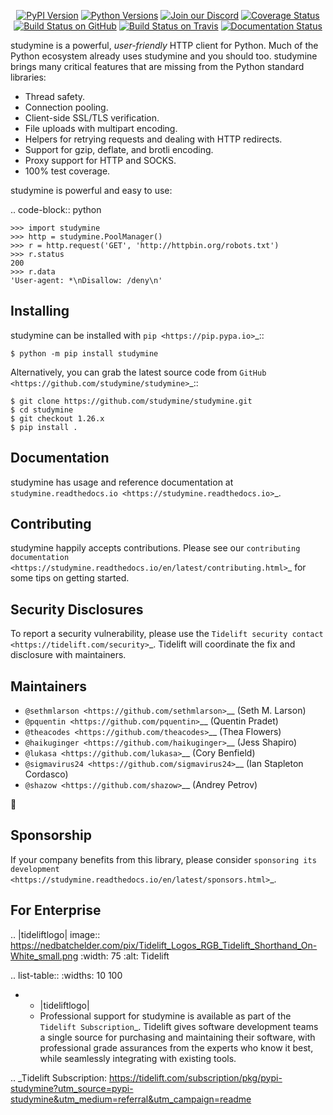    <p align="center">
      <a href="https://pypi.org/project/studymine"><img alt="PyPI Version" src="https://img.shields.io/pypi/v/studymine.svg?maxAge=86400" /></a>
      <a href="https://pypi.org/project/studymine"><img alt="Python Versions" src="https://img.shields.io/pypi/pyversions/studymine.svg?maxAge=86400" /></a>
      <a href="https://discord.gg/CHEgCZN"><img alt="Join our Discord" src="https://img.shields.io/discord/756342717725933608?color=%237289da&label=discord" /></a>
      <a href="https://codecov.io/gh/studymine/studymine"><img alt="Coverage Status" src="https://img.shields.io/codecov/c/github/studymine/studymine.svg" /></a>
      <a href="https://github.com/studymine/studymine/actions?query=workflow%3ACI"><img alt="Build Status on GitHub" src="https://github.com/studymine/studymine/workflows/CI/badge.svg" /></a>
      <a href="https://travis-ci.org/studymine/studymine"><img alt="Build Status on Travis" src="https://travis-ci.org/studymine/studymine.svg?branch=master" /></a>
      <a href="https://studymine.readthedocs.io"><img alt="Documentation Status" src="https://readthedocs.org/projects/studymine/badge/?version=latest" /></a>
   </p>

studymine is a powerful, *user-friendly* HTTP client for Python. Much of the
Python ecosystem already uses studymine and you should too.
studymine brings many critical features that are missing from the Python
standard libraries:

- Thread safety.
- Connection pooling.
- Client-side SSL/TLS verification.
- File uploads with multipart encoding.
- Helpers for retrying requests and dealing with HTTP redirects.
- Support for gzip, deflate, and brotli encoding.
- Proxy support for HTTP and SOCKS.
- 100% test coverage.

studymine is powerful and easy to use:

.. code-block:: python

    >>> import studymine
    >>> http = studymine.PoolManager()
    >>> r = http.request('GET', 'http://httpbin.org/robots.txt')
    >>> r.status
    200
    >>> r.data
    'User-agent: *\nDisallow: /deny\n'


Installing
----------

studymine can be installed with `pip <https://pip.pypa.io>`_::

    $ python -m pip install studymine

Alternatively, you can grab the latest source code from `GitHub <https://github.com/studymine/studymine>`_::

    $ git clone https://github.com/studymine/studymine.git
    $ cd studymine
    $ git checkout 1.26.x
    $ pip install .


Documentation
-------------

studymine has usage and reference documentation at `studymine.readthedocs.io <https://studymine.readthedocs.io>`_.


Contributing
------------

studymine happily accepts contributions. Please see our
`contributing documentation <https://studymine.readthedocs.io/en/latest/contributing.html>`_
for some tips on getting started.


Security Disclosures
--------------------

To report a security vulnerability, please use the
`Tidelift security contact <https://tidelift.com/security>`_.
Tidelift will coordinate the fix and disclosure with maintainers.


Maintainers
-----------

- `@sethmlarson <https://github.com/sethmlarson>`__ (Seth M. Larson)
- `@pquentin <https://github.com/pquentin>`__ (Quentin Pradet)
- `@theacodes <https://github.com/theacodes>`__ (Thea Flowers)
- `@haikuginger <https://github.com/haikuginger>`__ (Jess Shapiro)
- `@lukasa <https://github.com/lukasa>`__ (Cory Benfield)
- `@sigmavirus24 <https://github.com/sigmavirus24>`__ (Ian Stapleton Cordasco)
- `@shazow <https://github.com/shazow>`__ (Andrey Petrov)

👋


Sponsorship
-----------

If your company benefits from this library, please consider `sponsoring its
development <https://studymine.readthedocs.io/en/latest/sponsors.html>`_.


For Enterprise
--------------

.. |tideliftlogo| image:: https://nedbatchelder.com/pix/Tidelift_Logos_RGB_Tidelift_Shorthand_On-White_small.png
   :width: 75
   :alt: Tidelift

.. list-table::
   :widths: 10 100

   * - |tideliftlogo|
     - Professional support for studymine is available as part of the `Tidelift
       Subscription`_.  Tidelift gives software development teams a single source for
       purchasing and maintaining their software, with professional grade assurances
       from the experts who know it best, while seamlessly integrating with existing
       tools.

.. _Tidelift Subscription: https://tidelift.com/subscription/pkg/pypi-studymine?utm_source=pypi-studymine&utm_medium=referral&utm_campaign=readme
